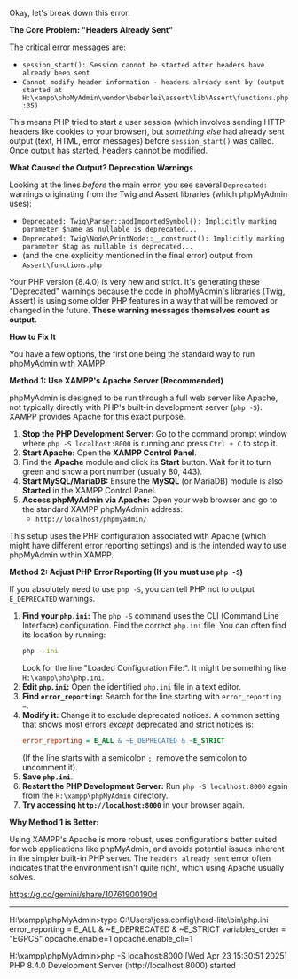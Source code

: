 Okay, let's break down this error.

**The Core Problem: "Headers Already Sent"**

The critical error messages are:

* `session_start(): Session cannot be started after headers have already been sent`
* `Cannot modify header information - headers already sent by (output started at H:\xampp\phpMyAdmin\vendor\beberlei\assert\lib\Assert\functions.php:35)`

This means PHP tried to start a user session (which involves sending HTTP headers like cookies to your browser), but *something else* had already sent output (text, HTML, error messages) before `session_start()` was called. Once output has started, headers cannot be modified.

**What Caused the Output? Deprecation Warnings**

Looking at the lines *before* the main error, you see several `Deprecated:` warnings originating from the Twig and Assert libraries (which phpMyAdmin uses):

* `Deprecated: Twig\Parser::addImportedSymbol(): Implicitly marking parameter $name as nullable is deprecated...`
* `Deprecated: Twig\Node\PrintNode::__construct(): Implicitly marking parameter $tag as nullable is deprecated...`
* (and the one explicitly mentioned in the final error) output from `Assert\functions.php`

Your PHP version (8.4.0) is very new and strict. It's generating these "Deprecated" warnings because the code in phpMyAdmin's libraries (Twig, Assert) is using some older PHP features in a way that will be removed or changed in the future. **These warning messages themselves count as output.**

**How to Fix It**

You have a few options, the first one being the standard way to run phpMyAdmin with XAMPP:

**Method 1: Use XAMPP's Apache Server (Recommended)**

phpMyAdmin is designed to be run through a full web server like Apache, not typically directly with PHP's built-in development server (`php -S`). XAMPP provides Apache for this exact purpose.

1.  **Stop the PHP Development Server:** Go to the command prompt window where `php -S localhost:8000` is running and press `Ctrl + C` to stop it.
2.  **Start Apache:** Open the **XAMPP Control Panel**.
3.  Find the **Apache** module and click its **Start** button. Wait for it to turn green and show a port number (usually 80, 443).
4.  **Start MySQL/MariaDB:** Ensure the **MySQL** (or MariaDB) module is also **Started** in the XAMPP Control Panel.
5.  **Access phpMyAdmin via Apache:** Open your web browser and go to the standard XAMPP phpMyAdmin address:
    * `http://localhost/phpmyadmin/`

This setup uses the PHP configuration associated with Apache (which might have different error reporting settings) and is the intended way to use phpMyAdmin within XAMPP.

**Method 2: Adjust PHP Error Reporting (If you must use `php -S`)**

If you absolutely need to use `php -S`, you can tell PHP not to output `E_DEPRECATED` warnings.

1.  **Find your `php.ini`:** The `php -S` command uses the CLI (Command Line Interface) configuration. Find the correct `php.ini` file. You can often find its location by running:
    ```bash
    php --ini
    ```
    Look for the line "Loaded Configuration File:". It might be something like `H:\xampp\php\php.ini`.
2.  **Edit `php.ini`:** Open the identified `php.ini` file in a text editor.
3.  **Find `error_reporting`:** Search for the line starting with `error_reporting =`.
4.  **Modify it:** Change it to exclude deprecated notices. A common setting that shows most errors *except* deprecated and strict notices is:
    ```ini
    error_reporting = E_ALL & ~E_DEPRECATED & ~E_STRICT
    ```
    (If the line starts with a semicolon `;`, remove the semicolon to uncomment it).
5.  **Save `php.ini`**.
6.  **Restart the PHP Development Server:** Run `php -S localhost:8000` again from the `H:\xampp\phpMyAdmin` directory.
7.  **Try accessing `http://localhost:8000`** in your browser again.

**Why Method 1 is Better:**

Using XAMPP's Apache is more robust, uses configurations better suited for web applications like phpMyAdmin, and avoids potential issues inherent in the simpler built-in PHP server. The `headers already sent` error often indicates that the environment isn't quite right, which using Apache usually solves.

https://g.co/gemini/share/10761900190d

---
H:\xampp\phpMyAdmin>type  C:\Users\jess\.config\herd-lite\bin\php.ini
error_reporting = E_ALL & ~E_DEPRECATED & ~E_STRICT
variables_order = "EGPCS"
opcache.enable=1
opcache.enable_cli=1

H:\xampp\phpMyAdmin>php -S localhost:8000
[Wed Apr 23 15:30:51 2025] PHP 8.4.0 Development Server (http://localhost:8000) started
